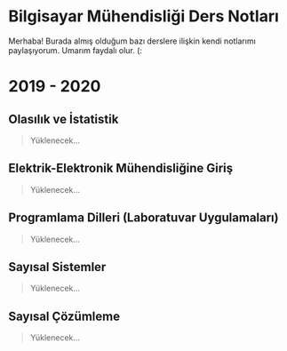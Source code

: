 # Bilgisayar Mühendisliği Ders Notları

Merhaba! Burada almış olduğum bazı derslere ilişkin kendi notlarımı paylaşıyorum.  Umarım faydalı olur. (:

 #  2019 - 2020 
## Olasılık ve İstatistik

> Yüklenecek...

## Elektrik-Elektronik Mühendisliğine Giriş

> Yüklenecek...

## Programlama Dilleri (Laboratuvar Uygulamaları)

> Yüklenecek...
 
## Sayısal Sistemler

> Yüklenecek...

## Sayısal Çözümleme

> Yüklenecek...

